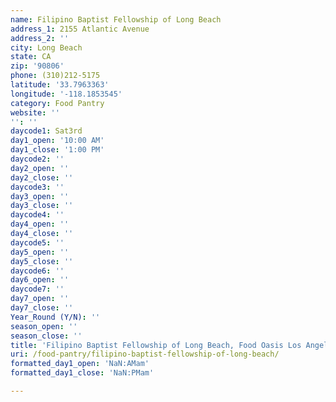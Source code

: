 ```yaml
---
name: Filipino Baptist Fellowship of Long Beach
address_1: 2155 Atlantic Avenue
address_2: ''
city: Long Beach
state: CA
zip: '90806'
phone: (310)212-5175
latitude: '33.7963363'
longitude: '-118.1853545'
category: Food Pantry
website: ''
'': ''
daycode1: Sat3rd
day1_open: '10:00 AM'
day1_close: '1:00 PM'
daycode2: ''
day2_open: ''
day2_close: ''
daycode3: ''
day3_open: ''
day3_close: ''
daycode4: ''
day4_open: ''
day4_close: ''
daycode5: ''
day5_open: ''
day5_close: ''
daycode6: ''
day6_open: ''
daycode7: ''
day7_open: ''
day7_close: ''
Year_Round (Y/N): ''
season_open: ''
season_close: ''
title: 'Filipino Baptist Fellowship of Long Beach, Food Oasis Los Angeles'
uri: /food-pantry/filipino-baptist-fellowship-of-long-beach/
formatted_day1_open: 'NaN:AMam'
formatted_day1_close: 'NaN:PMam'

---
```

